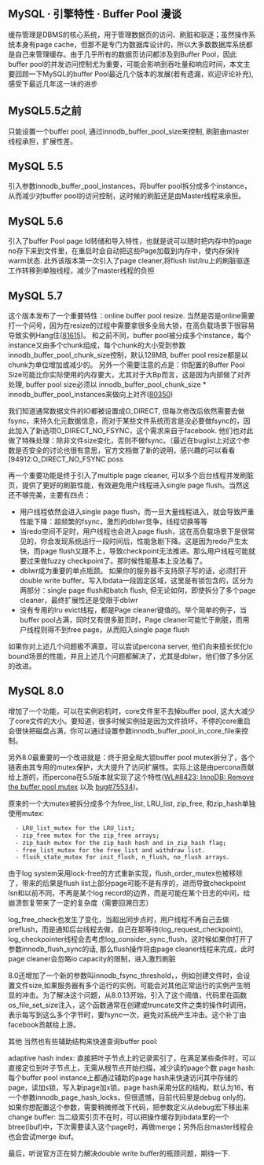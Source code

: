 ## MySQL · 引擎特性 · Buffer Pool 漫谈


缓存管理是DBMS的核心系统，用于管理数据页的访问、刷脏和驱逐；虽然操作系统本身有page cache，但那不是专门为数据库设计的，所以大多数数据库系统都是自己来管理缓存。由于几乎所有的数据页访问都涉及到Buffer Pool，因此buffer pool的并发访问控制尤为重要，可能会影响到吞吐量和响应时间，本文主要回顾一下MySQL的buffer Pool最近几个版本的发展(若有遗漏，欢迎评论补充), 感受下最近几年这一块的进步  

## MySQL5.5之前

只能设置一个buffer pool, 通过innodb_buffer_pool_size来控制, 刷脏由master线程承担，扩展性差。  

## MySQL 5.5

引入参数innodb_buffer_pool_instances，将buffer pool拆分成多个instance，从而减少对buffer pool的访问控制，这时候的刷脏还是由Master线程来承担。  

## MySQL 5.6

引入了buffer Pool page Id转储和导入特性，也就是说可以随时把内存中的page no存下来到文件里，在重启时会自动把这些Page加载到内存中，使内存保持warm状态. 此外该版本第一次引入了page cleaner,将flush list/lru上的刷脏驱逐工作转移到单独线程，减少了master线程的负担  

## MySQL 5.7

这个版本发布了一个重要特性：online buffer pool resize. 当然是否是online需要打一个问号，因为在resize的过程中需要拿很多全局大锁，在高负载场景下很容易导致实例Hang住([81615][0])。 
和之前不同，buffer pool被分成多个instance，每个instance又由多个chunk组成，每个chunk的大小受到参数innodb_buffer_pool_chunk_size控制，默认128MB, buffer pool resize都是以chunk为单位增加或减少的。
另外一个需要注意的点是：你配置的Buffer Pool Size可能比你实际使用的内存要大，尤其对于大Bp而言，这是因为内部做了对齐处理, buffer pool size必须以 innodb_buffer_pool_chunk_size * innodb_buffer_pool_instances来做向上对齐([80350][1])  


我们知道通常数据文件的IO都被设置成O_DIRECT, 但每次修改后依然需要去做fsync，来持久化元数据信息，而对于某些文件系统而言是没必要做fsync的，因此加入了新选项O_DIRECT_NO_FSYNC，这个需求来自于facebook. 他们也对此做了特殊处理：除非文件size变化，否则不做fsync。（最近在buglist上对这个参数是否安全的讨论也很有意思，官方文档做了新的说明，感兴趣的可以看看 [94912:O_DIRECT_NO_FSYNC poss  


再一个重要功能是终于引入了multiple page cleaner, 可以多个后台线程并发刷脏页，提供了更好的刷脏性能，有效避免用户线程进入single page flush。当然这还不够完美，主要有四点：  


* 用户线程依然会进入single page flush，而一旦大量线程进入，就会导致严重性能下降：超频繁的fsync，激烈的dblwr竞争，线程切换等等
* 当redo空间不足时，用户线程也会进入page flush，这在高负载场景下是很常见的，你会发现系统运行一段时间后，性能急剧下降。这是因为redo产生太快，而page flush又跟不上，导致checkpoint无法推进。那么用户线程可能就要过来做fuzzy checkpoint了。那时候性能基本上没法看了。
* dblwr成为重要的单点瓶颈。 如果你的服务器不支持原子写的话，必须打开double write buffer。写入Ibdata一段固定区域，这里是有锁包含的，区分为两部分：single page flush和batch flush, 但无论如何，即使拆分了多个page cleaner，最终扩展性还是受限于dblwr
* 没有专用的lru evict线程，都是Page cleaner键值的。举个简单的例子，当buffer pool占满，同时又有很多脏页时，Page cleaner可能忙于刷脏，而用户线程则得不到free page，从而陷入single page flush



如果你对上述几个问题极不满意，可以尝试percona server, 他们向来擅长优化Io bound场景的性能，并且上述几个问题都解决了，尤其是dblwr，他们做了多分区的改进。  

## MySQL 8.0

增加了一个功能，可以在实例宕机时，core文件里不去掉buffer pool, 这大大减少了core文件的大小。要知道，很多时候实例挂是因为文件损坏，不停的core重启会很快把磁盘占满，你可以通过设置参数innodb_buffer_pool_in_core_file来控制。  


另外8.0最重要的一个改进就是：终于把全局大锁buffer pool mutex拆分了，各个链表由其专用的mutex保护，大大提升了访问扩展性。实际上这是由percona贡献给上游的，而percona在5.5版本就实现了这个特性([WL#8423: InnoDB: Remove the buffer pool mutex][2] 以及 [bug#75534][3])。  


原来的一个大mutex被拆分成多个为free_list, LRU_list, zip_free, 和zip_hash单独使用mutex:  

```bash
  - LRU_list_mutex for the LRU_list;
  - zip_free mutex for the zip_free arrays;
  - zip_hash mutex for the zip_hash hash and in_zip_hash flag;
  - free_list_mutex for the free_list and withdraw list.
  - flush_state_mutex for init_flush, n_flush, no_flush arrays.

```


由于log system采用lock-free的方式重新实现，flush_order_mutex也被移除了，带来的后果是flush list上部分page可能不是有序的，进而导致checkpoint lsn和以前不同，不再是某个log record的边界，而是可能在某个日志的中间，给崩溃恢复带来了一定的复杂度（需要回溯日志）  


log_free_check也发生了变化，当超出同步点时，用户线程不再自己去做preflush，而是通知后台线程去做，自己在那等待(log_request_checkpoint), log_checkpointer线程会去考虑log_consider_sync_flush，这时候如果你打开了参数innodb_flush_sync的话, 那么flush操作将由page cleaner线程来完成，此时page cleaner会忽略io capacity的限制，进入激烈刷脏  


8.0还增加了一个新的参数叫innodb_fsync_threshold，，例如创建文件时，会设置文件size,如果服务器有多个运行的实例，可能会对其他正常运行的实例产生明显的冲击。为了解决这个问题，从8.0.13开始，引入了这个阈值，代码里在函数os_file_set_size注入，这个函数通常在创建或truncate文件之类的操作时调用，表示每写到这么多个字节时，要fsync一次，避免对系统产生冲击。这个补丁由facebook贡献给上游。  


其他
当然也有些辅助结构来快速查询buffer pool:  


adaptive hash index: 直接把叶子节点上的记录索引了，在满足某些条件时，可以直接定位到叶子节点上，无需从根节点开始扫描，减少读的page个数
page hash: 每个buffer pool instance上都通过辅助的page hash来快速访问其中存储的page，读加s锁，写入新page加x锁。page hash采用分区的结构，默认为16，有一个参数innodb_page_hash_locks，但很遗憾，目前代码里是debug only的，如果你想配置这个参数，需要稍微修改下代码，把参数定义从debug宏下移出来
change buffer: 当二级索引页不在时，可以把操作缓存到ibdata里的一个btree(ibuf)中，下次需要读入这个page时，再做merge；另外后台master线程会也会尝试merge ibuf。  


最后，听说官方正在努力解决double write buffer的瓶颈问题，期待一下.  


[0]: https://yq.aliyun.com/go/articleRenderRedirect?spm=a2c4e.11153940.0.0.73a83876bEFBeM&url=https%3A%2F%2Fbugs.mysql.com%2Fbug.php%3Fid%3D81615
[1]: https://yq.aliyun.com/go/articleRenderRedirect?spm=a2c4e.11153940.0.0.73a83876bEFBeM&url=https%3A%2F%2Fbugs.mysql.com%2Fbug.php%3Fid%3D80350
[2]: https://yq.aliyun.com/go/articleRenderRedirect?spm=a2c4e.11153940.0.0.73a83876bEFBeM&url=https%3A%2F%2Fdev.mysql.com%2Fworklog%2Ftask%2F%3Fid%3D8423
[3]: https://yq.aliyun.com/go/articleRenderRedirect?spm=a2c4e.11153940.0.0.73a83876bEFBeM&url=https%3A%2F%2Fbugs.mysql.com%2Fbug.php%3Fid%3D75534